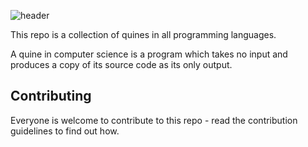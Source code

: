 ![header](https://capsule-render.vercel.app/api?&height=300&text=Quines%20In%20All%20Languages&animation=fadeIn)

This repo is a collection of quines in all programming languages.

A quine in computer science is a program which takes no input and produces a copy of its source code as its only output.

## Contributing
Everyone is welcome to contribute to this repo - read the contribution guidelines to find out how.
